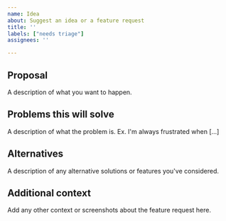 ```yaml
---
name: Idea
about: Suggest an idea or a feature request
title: ''
labels: ["needs triage"]
assignees: ''

---
```


## Proposal
A description of what you want to happen.

## Problems this will solve
A description of what the problem is. Ex. I'm always frustrated when [...]

## Alternatives
A description of any alternative solutions or features you've considered.

## Additional context
Add any other context or screenshots about the feature request here.
